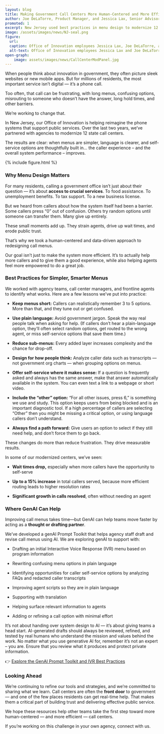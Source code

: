 ```yaml
---
layout: blog
title: Making Government Call Centers More Human-Centered and More Efficient
author: Joe DeLaTorre, Product Manager, and Jessica Lax, Senior Advisor for Responsible AI
promoted: 1
excerpt: New Jersey used best practices in menu design to modernize 12 call centers... and continues to enhance the caller experience by leveraging AI.
image: /assets/images/news/NJ-seal.png
figure:
  url: 
  caption: Office of Innovation employees Jessica Lax, Joe DeLaTorre, and Case Walker present to 100 attendees at the Code for America conference on how to leverage AI to modernize call centers and deliver better customer experiences.
  alt-text: Office of Innovation employees Jessica Lax and Joe DeLaTorre are standing near a podium on stage with a presentation in the background. Jessica is speaking.
open-graph:
    image: assets/images/news/CallCenterModPanel.jpg
---
```


When people think about innovation in government, they often picture sleek websites or new mobile apps. But for millions of residents, the most important service isn’t digital — it’s a phone call.

Too often, that call can be frustrating, with long menus, confusing options, misrouting to someone who doesn’t have the answer, long hold times, and other barriers. 

We’re working to change that.

In New Jersey, our Office of Innovation is helping reimagine the phone systems that support public services. Over the last two years, we’ve partnered with agencies to modernize 12 state call centers.

The results are clear: when menus are simpler, language is clearer, and self-service options are thoughtfully built in… the caller experience – and the overall system performance – improves.

{% include figure.html %}

### **Why Menu Design Matters**

For many residents, calling a government office isn’t just about their question — it’s about **access to crucial services**. To food assistance. To unemployment benefits. To tax support. To a new business license.

But we heard from callers about how the system itself had been a barrier. Some callers press “0” out of confusion. Others try random options until someone can transfer them. Many give up entirely. 

These small moments add up. They strain agents, drive up wait times, and erode public trust.

That’s why we took a human-centered and data-driven approach to redesigning call menus. 

Our goal isn’t just to make the system more efficient. It’s to actually help more callers and to give them a good experience, while also helping agents feel more empowered to do a great job. 

### **Best Practices for Simpler, Smarter Menus**

We worked with agency teams, call center managers, and frontline agents to identify what works. Here are a few lessons we’ve put into practice:

* **Keep menus short:** Callers can realistically remember 3 to 5 options. More than that, and they tune out or get confused.

* **Use plain language:** Avoid government jargon. Speak the way real people talk when asking for help. (If callers don’t hear a plain-language option, they’ll often select random options, get routed to the wrong agent, or miss self-service options that save them time.)

* **Reduce sub-menus:** Every added layer increases complexity and the chance for drop-off.

* **Design for how people think:** Analyze caller data such as transcripts — not government org charts — when grouping options on menus.

* **Offer self-service where it makes sense:** If a question is frequently asked and always has the same answer, make that answer automatically available in the system. You can even text a link to a webpage or short video.

* **Include the “other” option:** “For all other issues, press 6,” is something we use and study. This option keeps users from being blocked and is an important diagnostic tool. If a high percentage of callers are selecting “Other” then you might be missing a critical option, or using language callers don’t understand.

* **Always find a path forward:** Give users an option to select if they still need help, and don’t force them to go back.

These changes do more than reduce frustration. They drive measurable results. 

In some of our modernized centers, we’ve seen:

* **Wait times drop,** especially when more callers have the opportunity to self-serve

* **Up to a 15% increase** in total callers served, because more efficient routing leads to higher resolution rates 

* **Significant growth in calls resolved**, often without needing an agent

### **Where GenAI Can Help**

Improving call menus takes time—but GenAI can help teams move faster by acting as a **thought or drafting partner**.

We’ve developed a genAI Prompt Toolkit that helps agency staff draft and revise call menus using AI. We are exploring genAI to support with:

* Drafting an initial Interactive Voice Response (IVR) menu based on program information

* Rewriting confusing menu options in plain language

* Identifying opportunities for caller self-service options by analyzing FAQs and redacted caller transcripts

* Improving agent scripts so they are in plain language

* Supporting with translation

* Helping surface relevant information to agents

* Adding or refining a call option with minimal effort

It’s not about handing over system design to AI — it’s about giving teams a head start. AI-generated drafts should always be reviewed, refined, and tested by real humans who understand the mission and values behind the work. No matter what you use generative AI for, remember it’s not an expert – you are. Ensure that you review what it produces and protect private information.

👉 [Explore the GenAI Prompt Toolkit and IVR Best Practices](https://innovation.nj.gov/skills/ai-how-tos/)

### **Looking Ahead**

We’re continuing to refine our tools and strategies, and we’re committed to sharing what we learn. Call centers are often the **front door** to government — and one of the few places residents can get real-time help. That makes them a critical part of building trust and delivering effective public service.

We hope these resources help other teams take the first step toward more human-centered — and more efficient — call centers.

If you’re working on this challenge in your own agency, connect with us.
